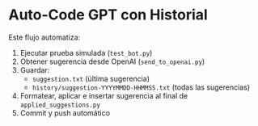 # Auto-Code GPT con Historial

Este flujo automatiza:

1. Ejecutar prueba simulada (`test_bot.py`)
2. Obtener sugerencia desde OpenAI (`send_to_openai.py`)
3. Guardar:
   - `suggestion.txt` (última sugerencia)
   - `history/suggestion-YYYYMMDD-HHMMSS.txt` (todas las sugerencias)
4. Formatear, aplicar e insertar sugerencia al final de `applied_suggestions.py`
5. Commit y push automático
